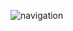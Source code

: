 ![navigation](https://user-images.githubusercontent.com/112943652/232206197-9a21ac11-2b83-4f35-a10b-db5082af4f61.gif)
